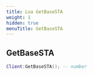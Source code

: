```yaml
---
title: Lua GetBaseSTA
weight: 1
hidden: true
menuTitle: GetBaseSTA
---
```

## GetBaseSTA
```lua
Client:GetBaseSTA(); -- number
```